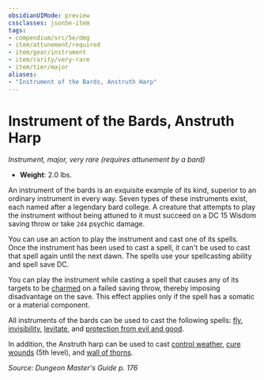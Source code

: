 ```yaml
---
obsidianUIMode: preview
cssclasses: json5e-item
tags:
- compendium/src/5e/dmg
- item/attunement/required
- item/gear/instrument
- item/rarity/very-rare
- item/tier/major
aliases: 
- "Instrument of the Bards, Anstruth Harp"
---
```

# Instrument of the Bards, Anstruth Harp
*Instrument, major, very rare (requires attunement by a bard)*  

- **Weight**: 2.0 lbs.

An instrument of the bards is an exquisite example of its kind, superior to an ordinary instrument in every way. Seven types of these instruments exist, each named after a legendary bard college. A creature that attempts to play the instrument without being attuned to it must succeed on a DC 15 Wisdom saving throw or take `2d4` psychic damage.

You can use an action to play the instrument and cast one of its spells. Once the instrument has been used to cast a spell, it can't be used to cast that spell again until the next dawn. The spells use your spellcasting ability and spell save DC.

You can play the instrument while casting a spell that causes any of its targets to be [charmed](z_compendium/rules/conditions.md#charmed) on a failed saving throw, thereby imposing disadvantage on the save. This effect applies only if the spell has a somatic or a material component.

All instruments of the bards can be used to cast the following spells: [fly](z_compendium/spells/fly.md), [invisibility](z_compendium/spells/invisibility.md), [levitate](z_compendium/spells/levitate.md), and [protection from evil and good](z_compendium/spells/protection-from-evil-and-good.md).

In addition, the Anstruth harp can be used to cast [control weather](z_compendium/spells/control-weather.md), [cure wounds](z_compendium/spells/cure-wounds.md) (5th level), and [wall of thorns](z_compendium/spells/wall-of-thorns.md).

*Source: Dungeon Master's Guide p. 176*
